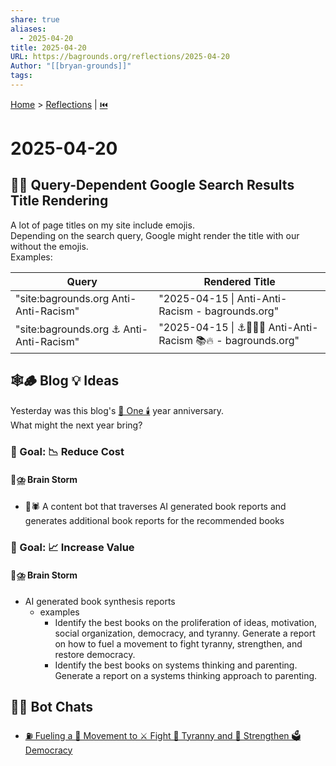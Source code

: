```yaml
---
share: true
aliases:
  - 2025-04-20
title: 2025-04-20
URL: https://bagrounds.org/reflections/2025-04-20
Author: "[[bryan-grounds]]"
tags: 
---
```

[Home](../index.md) > [Reflections](./index.md) | [⏮️](./2025-04-19.md)  
# 2025-04-20  
## 👀🤔 Query-Dependent Google Search Results Title Rendering  
A lot of page titles on my site include emojis.  
Depending on the search query, Google might render the title with our without the emojis.  
Examples:  
  
| Query                                   | Rendered Title                                               |  
| --------------------------------------- | ------------------------------------------------------------ |  
| "site:bagrounds.org Anti-Anti-Racism"   | "2025-04-15 \| Anti-Anti-Racism - bagrounds.org"             |  
| "site:bagrounds.org ⚓ Anti-Anti-Racism" | "2025-04-15 \| ⚓🚫✊🏿 Anti-Anti-Racism 📚🔥 - bagrounds.org" |  
  
## 🕸️🪵 Blog 💡 Ideas  
Yesterday was this blog's [🥳 One 🕯️](./2025-04-19.md) year anniversary.  
What might the next year bring?  
  
### 🎯 Goal: 📉 Reduce Cost  
#### 🧠⛈️ Brain Storm  
- 🤖🕷️ A content bot that traverses AI generated book reports and generates additional book reports for the recommended books  
  
### 🎯 Goal: 📈 Increase Value  
#### 🧠⛈️ Brain Storm  
- AI generated book synthesis reports  
    - examples  
        - Identify the best books on the proliferation of ideas, motivation, social organization, democracy, and tyranny. Generate a report on how to fuel a movement to fight tyranny, strengthen, and restore democracy.  
        - Identify the best books on systems thinking and parenting. Generate a report on a systems thinking approach to parenting.  
  
## 🤖💬 Bot Chats  
- [⛽ Fueling a 👥 Movement to ⚔️ Fight 👹 Tyranny and 💪 Strengthen 🗳️ Democracy](../bot-chats/fueling-a-movement-to-fight-tyranny-and-strengthen-democracy.md)  
